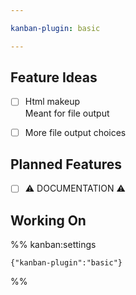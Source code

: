 ```yaml
---

kanban-plugin: basic

---
```


## Feature Ideas

- [ ] Html makeup<br>Meant for file output
- [ ] More file output choices


## Planned Features

- [ ] ⚠️ DOCUMENTATION ⚠️


## Working On





%% kanban:settings
```
{"kanban-plugin":"basic"}
```
%%